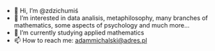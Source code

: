 - 👋 Hi, I’m @zdzichumiś
- 👀 I’m interested in data analisis, metaphilosophy, many branches of mathematics, some aspects of psychology and much more...
- 🌱 I’m currently studying applied mathematics
- 📫 How to reach me: adammichalski@adres.pl

<!---
zdzichumis/zdzichumis is a ✨ special ✨ repository because its `README.md` (this file) appears on your GitHub profile.
You can click the Preview link to take a look at your changes.
--->
